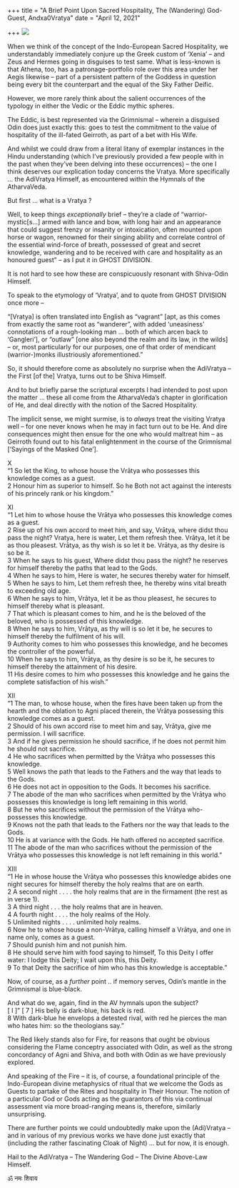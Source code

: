 +++
title = "A Brief Point Upon Sacred Hospitality, The (Wandering) God-Guest, Andxa0Vratya"
date = "April 12, 2021"

+++
![](https://aryaakasha.files.wordpress.com/2021/04/170507752_844152029530456_3575744114709717469_n.png?w=770)

When we think of the concept of the Indo-European Sacred Hospitality, we
understandably immediately conjure up the Greek custom of ‘Xenia’ – and
Zeus and Hermes going in disguises to test same. What is less-known is
that Athena, too, has a patronage-portfolio role over this area under
her Aegis likewise – part of a persistent pattern of the Goddess in
question being every bit the counterpart and the equal of the Sky Father
Deific.

However, we more rarely think about the salient occurrences of the
typology in either the Vedic or the Eddic mythic spheres.

The Eddic, is best represented via the Grimnismal – wherein a disguised
Odin does just exactly this: goes to test the commitment to the value of
hospitality of the ill-fated Geirroth, as part of a bet with His Wife.

And whilst we could draw from a literal litany of exemplar instances in
the Hindu understanding (which I’ve previously provided a few people
with in the past when they’ve been delving into these occurrences) – the
one I think deserves our explication today concerns the Vratya. More
specifically … the AdiVratya Himself, as encountered within the Hymnals
of the AtharvaVeda.

But first … what is a Vratya ?

Well, to keep things *exceptionally* brief – they’re a clade of
“warrior-mystic\[s…\] armed with lance and bow, with long hair and an
appearance that could suggest frenzy or insanity or intoxication, often
mounted upon horse or wagon, renowned for their singing ability and
correlate control of the essential wind-force of breath, possessed of
great and secret knowledge, wandering and to be received with care and
hospitality as an honoured guest” – as I put it in GHOST DIVISION.

It is not hard to see how these are conspicuously resonant with
Shiva-Odin Himself.

To speak to the etymology of ‘Vratya’, and to quote from GHOST DIVISION
once more –

“\[Vratya\] is often translated into English as “vagrant” \[apt, as this
comes from exactly the same root as “wanderer”, with added ‘uneasiness’
connotations of a rough-looking man … both of which arcen back to
‘Gangleri’\], or “outlaw” \[one also beyond the realm and its law, in
the wilds\] – or, most particularly for our purposes, one of that order
of mendicant (warrior-)monks illustriously aforementioned.”

So, it should therefore come as absolutely no surprise when the
AdiVratya – the First \[of the\] Vratya, turns out to be Shiva Himself.

And to but briefly parse the scriptural excerpts I had intended to post
upon the matter … these all come from the AtharvaVeda’s chapter in
glorification of He, and deal directly with the notion of the Sacred
Hospitality.

The implicit sense, we might surmise, is to *always* treat the visiting
Vratya well – for one never knows when he may in fact turn out to be He.
And dire consequences might then ensue for the one who would maltreat
him – as Geirroth found out to his fatal enlightenment in the course of
the Grimnismal \[‘Sayings of the Masked One’\].

X  
“1 So let the King, to whose house the Vrātya who possesses this
knowledge comes as a guest.  
2 Honour him as superior to himself. So he Both not act against the
interests of his princely rank or his kingdom.”

XI  
“1 Let him to whose house the Vrātya who possesses this knowledge comes
as a guest.  
2 Rise up of his own accord to meet him, and say, Vrātya, where didst
thou pass the night? Vratya, here is water, Let them refresh thee.
Vrātya, let it be as thou pleasest. Vrātya, as thy wish is so let it be.
Vrātya, as thy desire is so be it.  
3 When he says to his guest, Where didst thou pass the night? he
reserves for himself thereby the paths that lead to the Gods.  
4 When he says to him, Here is water, he secures thereby water for
himself.  
5 When he says to him, Let them refresh thee, he thereby wins vital
breath to exceeding old age.  
6 When he says to him, Vrātya, let it be as thou pleasest, he secures to
himself thereby what is pleasant.  
7 That which is pleasant comes to him, and he is the beloved of the
beloved, who is possessed of this knowledge.  
8 When he says to him, Vrātya, as thy will is so let it be, he secures
to himself thereby the fulfilment of his will.  
9 Authority comes to him who possesses this knowledge, and he becomes
the controller of the powerful.  
10 When he says to him, Vrātya, as thy desire is so be it, he secures to
himself thereby the attainment of his desire.  
11 His desire comes to him who possesses this knowledge and he gains the
complete satisfaction of his wish.”

XII  
“1 The man, to whose house, when the fires have been taken up from the
hearth and the oblation to Agni placed therein, the Vrātya possessing
this knowledge comes as a guest.  
2 Should of his own accord rise to meet him and say, Vrātya, give me
permission. I will sacrifice.  
3 And if he gives permission he should sacrifice, if he does not permit
him he should not sacrifice.  
4 He who sacrifices when permitted by the Vrātya who possesses this
knowledge.  
5 Well knows the path that leads to the Fathers and the way that leads
to the Gods.  
6 He does not act in opposition to the Gods. It becomes his sacrifice.  
7 The abode of the man who sacrifices when permitted by the Vrātya who
possesses this knowledge is long left remaining in this world.  
8 But he who sacrifices without the permission of the Vrātya who-
possesses this knowledge.  
9 Knows not the path that leads to the Fathers nor the way that leads to
the Gods.  
10 He is at variance with the Gods. He hath offered no accepted
sacrifice.  
11 The abode of the man who sacrifices without the permission of the
Vrātya who possesses this knowledge is not left remaining in this
world.”

XIII  
“1 He in whose house the Vrātya who possesses this knowledge abides one
night secures for himself thereby the holy realms that are on earth.  
2 A second night . . . . the holy realms that are in the firmament (the
rest as in verse 1).  
3 A third night . . . the holy realms that are in heaven.  
4 A fourth night . . . . the holy realms of the Holy.  
5 Unlimited nights . . . . unlimited holy realms.  
6 Now he to whose house a non-Vrātya, calling himself a Vrātya, and one
in name only, comes as a guest.  
7 Should punish him and not punish him.  
8 He should serve him with food saying to himself, To this Deity I offer
water: I lodge this Deity; I wait upon this, this Deity.  
9 To that Deity the sacrifice of him who has this knowledge is
acceptable.”

Now, of course, as a *further* point .. if memory serves, Odin’s mantle
in the Grimnismal is blue-black.

And what do we, again, find in the AV hymnals upon the subject?  
\[ I \]” \[ 7 \] His belly is dark-blue, his back is red.  
8 With dark-blue he envelops a detested rival, with red he pierces the
man who hates him: so the theologians say.”

The Red likely stands also for Fire, for reasons that ought be obvious
considering the Flame conceptry associated with Odin, as well as the
strong concordancy of Agni and Shiva, and both with Odin as we have
previously explored.

And speaking of the Fire – it is, of course, a foundational principle of
the Indo-European divine metaphysics of ritual that we welcome the Gods
as Guests to partake of the Rites and hospitality in Their Honour. The
notion of a particular God or Gods acting as the guarantors of this via
continual assessment via more broad-ranging means is, therefore,
similarly unsurprising.

There are further points we could undoubtedly make upon the (Adi)Vratya
– and in various of my previous works we have done just exactly that
(including the rather fascinating Cloak of Night) … but for now, it is
enough.

Hail to the AdiVratya – The Wandering God – The Divine Above-Law
Himself.

ॐ नमः शिवाय
